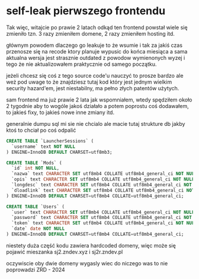 # self-leak pierwszego frontendu
Tak więc, witajcie po prawie 2 latach odkąd ten frontend powstał wiele się zmieniło tzn. 3 razy zmieniłem domene, 2 razy zmieniłem hosting itd.

głównym powodem dlaczego go leakuje to że wsumie i tak za jakiś czas przenosze się na recode ktory planuje wypusic do końca miesiąca a sama aktualna wersja jest strasznie outdated z powodow wymienonych wyzej i tego że nie aktualizowałem praktycznie od samego początku.

jeżeli chcesz się coś z tego source code'u nauczyć to prosze bardzo ale weż pod uwage to że znajdziesz tutaj kod który jest jednym wielkim security hazard'em, jest niestabilny, ma pełno złych patentów użytych.

sam frontend ma już prawie 2 lata jak wspomniałem, wtedy spędziłem około 2 tygodnie aby to wogóle jakoś działało a potem poprostu coś dodawałem, to jakieś fixy, to jakieś nowe inne zmiany itd.

generalnie dumpu sql mi sie nie chcialo ale macie tutaj strukture db jakby ktoś to chciał po coś odpalić

```sql
CREATE TABLE `LauncherSessions` (
  `username` text NOT NULL
) ENGINE=InnoDB DEFAULT CHARSET=utf8mb3;

CREATE TABLE `Mods` (
  `id` int NOT NULL,
  `nazwa` text CHARACTER SET utf8mb4 COLLATE utf8mb4_general_ci NOT NULL,
  `opis` text CHARACTER SET utf8mb4 COLLATE utf8mb4_general_ci NOT NULL,
  `longdesc` text CHARACTER SET utf8mb4 COLLATE utf8mb4_general_ci NOT NULL,
  `dloadlink` text CHARACTER SET utf8mb4 COLLATE utf8mb4_general_ci NOT NULL
) ENGINE=InnoDB DEFAULT CHARSET=utf8mb4 COLLATE=utf8mb4_general_ci;

CREATE TABLE `Users` (
  `user` text CHARACTER SET utf8mb4 COLLATE utf8mb4_general_ci NOT NULL,
  `password` text CHARACTER SET utf8mb4 COLLATE utf8mb4_general_ci NOT NULL,
  `token` text CHARACTER SET utf8mb4 COLLATE utf8mb4_general_ci NOT NULL,
  `date` date NOT NULL
) ENGINE=InnoDB DEFAULT CHARSET=utf8mb4 COLLATE=utf8mb4_general_ci;
```
niestety duża część kodu zawiera hardcoded domeny, więc może się pojawić mieszanka sj2.zndev.xyz i sj2r.zndev.pl

oczywiscie oby dwie domeny wygasly wiec do niczego was to nie poprowadzi
ZRD - 2024
